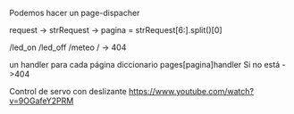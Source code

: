Podemos hacer un page-dispacher

request -> strRequest -> 
pagina = strRequest[6:].split()[0]

/led_on
/led_off
/meteo
/
-> 404


un handler para cada página
diccionario pages[pagina]handler
Si no está ->404

Control de servo con deslizante
https://www.youtube.com/watch?v=9OGafeY2PRM

